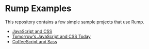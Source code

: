 # Rump Examples

This repository contains a few simple sample projects that use Rump.

- [JavaScript and CSS](vanilla)
- [Tomorrow's JavaScript and CSS Today](the-future)
- [CoffeeScript and Sass](sassy-barista)
